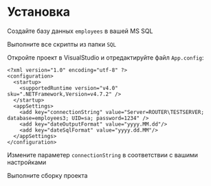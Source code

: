# Установка

Создайте базу данных `employees` в вашей MS SQL

Выполните все скрипты из папки `SQL`

Откройте проект в VisualStudio и отредактируйте файл `App.config`:
```
<?xml version="1.0" encoding="utf-8" ?>
<configuration>
  <startup>
    <supportedRuntime version="v4.0" sku=".NETFramework,Version=v4.7.2" />
  </startup>
  <appSettings>
    <add key="connectionString" value="Server=ROUTER\TESTSERVER; database=employees3; UID=sa; password=1234" />
    <add key="dateOutputFormat" value="yyyy.MM.dd"/>
    <add key="dateSqlFormat" value="yyyy.dd.MM"/>
  </appSettings>
</configuration>
```

Измените параметер `connectionString` в соответствии с вашими настройками

Выполните сборку проекта
